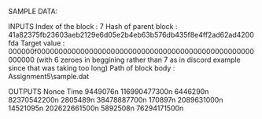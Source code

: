 SAMPLE DATA:

INPUTS
Index of the block : 7
Hash of parent block : 41a82375fb23603aeb2129e6d05e2b4eb63b576db435f8e4ff2ad62ad4200fda
Target value : 000000f00000000000000000000000000000000000000000000000000000000 (with 6 zeroes in beggining rather than 7 as in discord example since that was taking too long)
Path of block body : Assignment5\sample.dat

OUTPUTS
Nonce           Time
9449076n        116990477300n
6446290n        82370542200n
2805489n        38478887700n
170897n         2089631000n
14521095n       202622661500n
5892508n        76294171500n